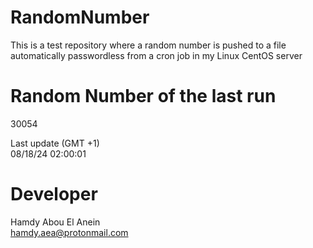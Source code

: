 # RandomNumber    
This is a test repository where a random number is pushed to a file automatically passwordless from a cron job in my Linux CentOS server    
# Random Number of the last run   
30054
      
Last update (GMT +1)    
08/18/24 02:00:01
# Developer    
Hamdy Abou El Anein   
hamdy.aea@protonmail.com
